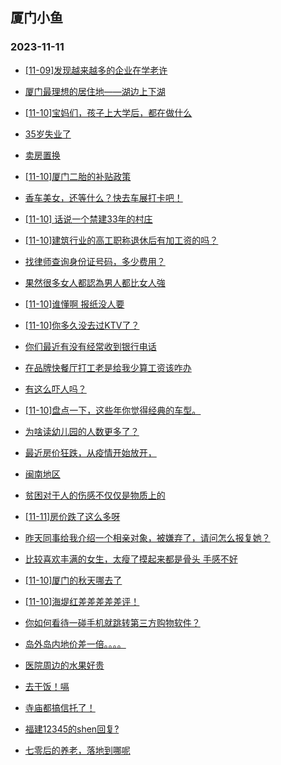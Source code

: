 ## 厦门小鱼 
### 2023-11-11

+ [[11-09]发现越来越多的企业在学老许](http://bbs.xmfish.com/read-htm-tid-18103355.html)

+ [厦门最理想的居住地——湖边上下湖](http://bbs.xmfish.com/read-htm-tid-18103339.html)

+ [[11-10]宝妈们，孩子上大学后，都在做什么](http://bbs.xmfish.com/read-htm-tid-18103475.html)

+ [35岁失业了](http://bbs.xmfish.com/read-htm-tid-18103554.html)

+ [卖房置换](http://bbs.xmfish.com/read-htm-tid-18103332.html)

+ [[11-10]厦门二胎的补贴政策](http://bbs.xmfish.com/read-htm-tid-18103470.html)

+ [香车美女，还等什么？快去车展打卡吧！](http://bbs.xmfish.com/read-htm-tid-18103586.html)

+ [[11-10] 话说一个禁建33年的村庄](http://bbs.xmfish.com/read-htm-tid-18103611.html)

+ [[11-10]建筑行业的高工职称退休后有加工资的吗？](http://bbs.xmfish.com/read-htm-tid-18103514.html)

+ [找律师查询身份证号码，多少费用？](http://bbs.xmfish.com/read-htm-tid-18103568.html)

+ [果然很多女人都認為男人都比女人強](http://bbs.xmfish.com/read-htm-tid-18103468.html)

+ [[11-10]谁懂啊 报纸没人要](http://bbs.xmfish.com/read-htm-tid-18103688.html)

+ [[11-10]你多久没去过KTV了？](http://bbs.xmfish.com/read-htm-tid-18103686.html)

+ [你们最近有没有经常收到银行电话](http://bbs.xmfish.com/read-htm-tid-18103660.html)

+ [在品牌快餐厅打工老是给我少算工资该咋办](http://bbs.xmfish.com/read-htm-tid-18103678.html)

+ [有这么吓人吗？](http://bbs.xmfish.com/read-htm-tid-18103691.html)

+ [[11-10]盘点一下，这些年你觉得经典的车型。](http://bbs.xmfish.com/read-htm-tid-18103592.html)

+ [为啥读幼儿园的人数更多了？](http://bbs.xmfish.com/read-htm-tid-18103736.html)

+ [最近房价狂跌，从疫情开始放开，](http://bbs.xmfish.com/read-htm-tid-18103797.html)

+ [闽南地区](http://bbs.xmfish.com/read-htm-tid-18103662.html)

+ [贫困对于人的伤感不仅仅是物质上的](http://bbs.xmfish.com/read-htm-tid-18103728.html)

+ [[11-11]房价跌了这么多呀](http://bbs.xmfish.com/read-htm-tid-18103878.html)

+ [昨天同事给我介绍一个相亲对象，被嫌弃了，请问怎么报复她？](http://bbs.xmfish.com/read-htm-tid-18103711.html)

+ [比较喜欢丰满的女生，太瘦了摸起来都是骨头 手感不好](http://bbs.xmfish.com/read-htm-tid-18103771.html)

+ [[11-10]厦门的秋天哪去了](http://bbs.xmfish.com/read-htm-tid-18103685.html)

+ [[11-10]海堤红差差差差差评！](http://bbs.xmfish.com/read-htm-tid-18103860.html)

+ [你如何看待一碰手机就跳转第三方购物软件？](http://bbs.xmfish.com/read-htm-tid-18103788.html)

+ [岛外岛内地价差一倍。。。。](http://bbs.xmfish.com/read-htm-tid-18103867.html)

+ [医院周边的水果好贵](http://bbs.xmfish.com/read-htm-tid-18103773.html)

+ [去干饭！嗝](http://bbs.xmfish.com/read-htm-tid-18103802.html)

+ [寺庙都搞信托了！](http://bbs.xmfish.com/read-htm-tid-18103948.html)

+ [福建12345的shen回复?](http://bbs.xmfish.com/read-htm-tid-18103798.html)

+ [七零后的养老，落地到哪呢](http://bbs.xmfish.com/read-htm-tid-18103995.html)

